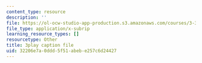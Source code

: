 ```yaml
---
content_type: resource
description: ''
file: https://ol-ocw-studio-app-production.s3.amazonaws.com/courses/3-320-atomistic-computer-modeling-of-materials-sma-5107-spring-2005/32206e7a0ddd5f51abebe257c6d24427_qOTTNo9iXJc.vtt
file_type: application/x-subrip
learning_resource_types: []
resourcetype: Other
title: 3play caption file
uid: 32206e7a-0ddd-5f51-abeb-e257c6d24427
---
```


